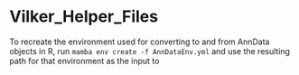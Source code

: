 # Vilker_Helper_Files

To recreate the environment used for converting to and from AnnData objects in R, run `mamba env create -f AnnDataEnv.yml` and use the resulting path for that environment as the input to 